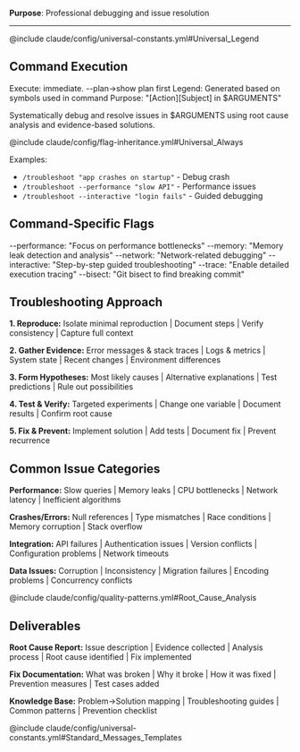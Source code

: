**Purpose**: Professional debugging and issue resolution

---

@include claude/config/universal-constants.yml#Universal_Legend

## Command Execution
Execute: immediate. --plan→show plan first
Legend: Generated based on symbols used in command
Purpose: "[Action][Subject] in $ARGUMENTS"

Systematically debug and resolve issues in $ARGUMENTS using root cause analysis and evidence-based solutions.

@include claude/config/flag-inheritance.yml#Universal_Always

Examples:
- `/troubleshoot "app crashes on startup"` - Debug crash
- `/troubleshoot --performance "slow API"` - Performance issues
- `/troubleshoot --interactive "login fails"` - Guided debugging

## Command-Specific Flags
--performance: "Focus on performance bottlenecks"
--memory: "Memory leak detection and analysis"
--network: "Network-related debugging"
--interactive: "Step-by-step guided troubleshooting"
--trace: "Enable detailed execution tracing"
--bisect: "Git bisect to find breaking commit"

## Troubleshooting Approach

**1. Reproduce:** Isolate minimal reproduction | Document steps | Verify consistency | Capture full context

**2. Gather Evidence:** Error messages & stack traces | Logs & metrics | System state | Recent changes | Environment differences

**3. Form Hypotheses:** Most likely causes | Alternative explanations | Test predictions | Rule out possibilities

**4. Test & Verify:** Targeted experiments | Change one variable | Document results | Confirm root cause

**5. Fix & Prevent:** Implement solution | Add tests | Document fix | Prevent recurrence

## Common Issue Categories

**Performance:** Slow queries | Memory leaks | CPU bottlenecks | Network latency | Inefficient algorithms

**Crashes/Errors:** Null references | Type mismatches | Race conditions | Memory corruption | Stack overflow

**Integration:** API failures | Authentication issues | Version conflicts | Configuration problems | Network timeouts

**Data Issues:** Corruption | Inconsistency | Migration failures | Encoding problems | Concurrency conflicts

@include claude/config/quality-patterns.yml#Root_Cause_Analysis

## Deliverables

**Root Cause Report:** Issue description | Evidence collected | Analysis process | Root cause identified | Fix implemented

**Fix Documentation:** What was broken | Why it broke | How it was fixed | Prevention measures | Test cases added

**Knowledge Base:** Problem→Solution mapping | Troubleshooting guides | Common patterns | Prevention checklist

@include claude/config/universal-constants.yml#Standard_Messages_Templates